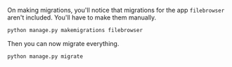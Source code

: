 On making migrations, you'll notice that migrations for the app `filebrowser` aren't included.
You'll have to make them manually.

```bash
python manage.py makemigrations filebrowser
```

Then you can now migrate everything.

```bash
python manage.py migrate
```